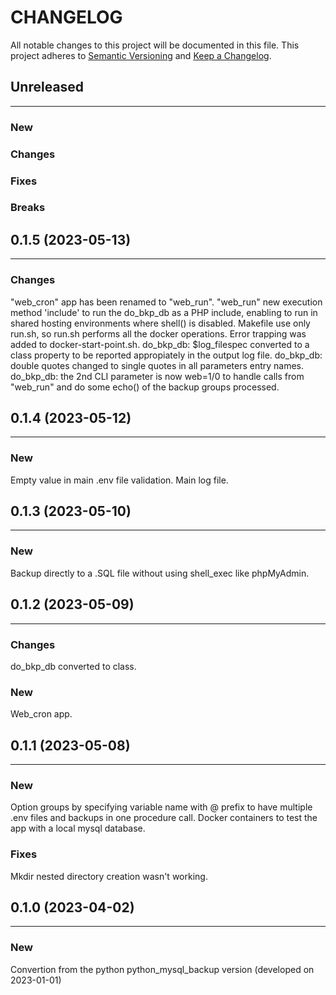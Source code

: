# CHANGELOG

All notable changes to this project will be documented in this file.
This project adheres to [Semantic Versioning](http://semver.org/) and [Keep a Changelog](http://keepachangelog.com/).



## Unreleased
---

### New

### Changes

### Fixes

### Breaks


## 0.1.5 (2023-05-13)
---

### Changes
"web_cron" app has been renamed to "web_run".
"web_run" new execution method 'include' to run the do_bkp_db as a PHP include, enabling to run in shared hosting environments where shell() is disabled.
Makefile use only run.sh, so run.sh performs all the docker operations.
Error trapping was added to docker-start-point.sh.
do_bkp_db: $log_filespec converted to a class property to be reported appropiately in the output log file.
do_bkp_db: double quotes changed to single quotes in all parameters entry names.
do_bkp_db: the 2nd CLI parameter is now web=1/0 to handle calls from "web_run" and do some echo() of the backup groups processed.


## 0.1.4 (2023-05-12)
---

### New
Empty value in main .env file validation.
Main log file.


## 0.1.3 (2023-05-10)
---

### New
Backup directly to a .SQL file without using shell_exec like phpMyAdmin.


## 0.1.2 (2023-05-09)
---

### Changes
do_bkp_db converted to class.

### New
Web_cron app.


## 0.1.1 (2023-05-08)
---

### New
Option groups by specifying variable name with @ prefix to have multiple .env files and backups in one procedure call.
Docker containers to test the app with a local mysql database.

### Fixes
Mkdir nested directory creation wasn't working.


## 0.1.0 (2023-04-02)
---

### New
Convertion from the python python_mysql_backup version (developed on 2023-01-01)
